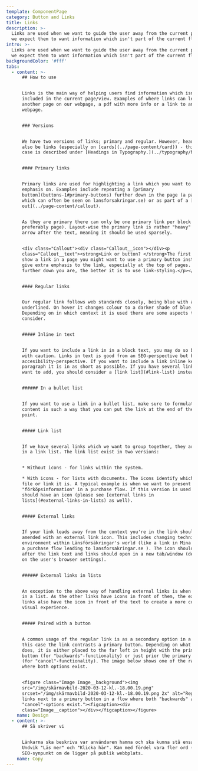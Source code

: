 ```yaml
---
template: ComponentPage
category: Button and Links
title: Links
description: >-
  Links are used when we want to guide the user away from the current page, as
  we expect them to want information which isn't part of the current flow.
intro: >-
  Links are used when we want to guide the user away from the current page, as
  we expect them to want information which isn't part of the current flow.
backgroundColor: '#fff'
tabs:
  - content: >-
      ## How to use


      Links is the main way of helping users find information which isn't
      included in the current page/view. Examples of where links can lead are
      another page on our webpage, a pdf with more info or a link to an external
      webpage. 


      ### Versions


      We have two versions of links; primary and regular. However, headings can
      also be links (especially on [cards](../page-content/card)) - this use
      case is described under [Headings in Typography.](../typography/headings)


      #### Primary links


      Primary links are used for highlighting a link which you want to put extra
      emphasis on. Examples include repeating a [primary
      button](buttons-1#primary-buttons) further down in the page (a pattern
      which can often be seen on lansforsakringar.se) or as part of a [call
      out](../page-content/callout). 


      As they are primary there can only be one primary link per block (and
      preferably page). Layout-wise the primary link is rather "heavy" with an
      arrow after the text, meaning it should be used sparsely. 


      <div class="Callout"><div class="Callout__icon"></div><p
      class="Callout__text"><strong>Link or button? </strong>The first time you
      show a link in a page you might want to use a primary button instead to
      give extra emphasis to the link, especially at the top of pages. The
      further down you are, the better it is to use link-styling.</p></div>


      #### Regular links


      Our regular link follows web standards closely, being blue with and
      underlined. On hover it changes colour to a darker shade of blue.
      Depending on in which context it is used there are some aspects to
      consider.


      ##### Inline in text


      If you want to include a link in in a block text, you may do so but do it
      with caution. Links in text is good from an SEO-perspective but bad from a
      accesibility-perspective. If you want to include a link inline keep the
      paragraph it is in as short as possible. If you have several links you
      want to add, you should consider a [link list](#link-list) instead.


      ###### In a bullet list


      If you want to use a link in a bullet list, make sure to formulate the
      content is such a way that you can put the link at the end of the bullet
      point.


      ##### Link list


      If we have several links which we want to group together, they are placed
      in a link list. The link list exist in two versions:


      * Without icons - for links within the system.

      * With icons - for lists with documents. The icons identify which kind of
      file or link it is. A typical example is when we want to present terms and
      "förköpsinformation" in a purchase flow. If this version is used all links
      should have an icon (please see [external links in
      lists](#external-links-in-lists) as well).


      ##### External links


      If your link leads away from the context you're in the link should be
      amended with an external link icon. This includes changing technical
      environment within Länsförsäkringar's world (like a link in Mina Sidor or
      a purchase flow leading to lansforsakringar.se ). The icon should come
      after the link text and links should open in a new tab/window (depending
      on the user's browser settings).


      ###### External links in lists


      An exception to the above way of handling external links is when they are
      in a list. As the other links have icons in front of them, the external
      links also have the icon in front of the text to create a more coherent
      visual experience.


      ##### Paired with a button


      A common usage of the regular link is as a secondary option in a flow. In
      this case the link contrasts a primary button. Depending on what the link
      does, it is either placed to the far left in height with the primary
      button (for "backwards"-functionality) or just prior the primary button
      (for "cancel"-functionality). The image below shows one of the rare cases
      where both options exist.


      <figure class="Image Image__background"><img
      src="/img/skärmavbild-2020-03-12-kl.-18.00.19.png"
      srcset="/img/skärmavbild-2020-03-12-kl.-18.00.19.png 2x" alt="Regular
      links next to a primary button in a flow where both "backwards" and
      "cancel"-options exist."><figcaption><div
      class="Image__caption"></div></figcaption></figure>
    name: Design
  - content: >-
      ## Så skriver vi


      Länkarna ska beskriva var användaren hamna och ska kunna stå ensamma.
      Undvik "Läs mer" och "Klicka här". Kan med fördel vara fler ord (max 7) ur
      SEO-synpunkt om de ligger på publik webbplats.
    name: Copy
---
```


